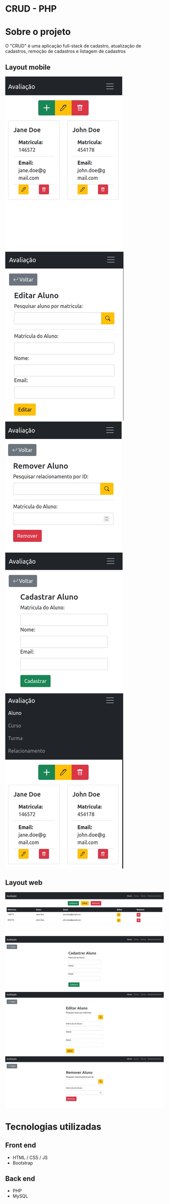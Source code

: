 # CRUD - PHP

# Sobre o projeto

O "CRUD" é uma aplicação full-stack de cadastro, atualização de cadastros, remoção de cadastros e listagem de cadastros

## Layout mobile
![Mobile 1](https://github.com/0liv3ir4Luc4s/assets/blob/main/CRUD-Mobile-1.jpg?raw=true)
![Mobile 2](https://github.com/0liv3ir4Luc4s/assets/blob/main/CRUD-Mobile-3.jpg)
![Mobile 3](https://github.com/0liv3ir4Luc4s/assets/blob/main/CRUD-Mobile-4.jpg)
![Mobile 4](https://github.com/0liv3ir4Luc4s/assets/blob/main/CRUD-Mobile-2.jpg?raw=true)
![Mobile 5](https://github.com/0liv3ir4Luc4s/assets/blob/main/CRUD-Mobile-5.jpg)

## Layout web
![Mobile 1](https://github.com/0liv3ir4Luc4s/assets/blob/main/CRUD-Web-1.jpg)
![Mobile 2](https://github.com/0liv3ir4Luc4s/assets/blob/main/CRUD-Web-2.jpg)
![Mobile 3](https://github.com/0liv3ir4Luc4s/assets/blob/main/CRUD-Web-3.jpg)
![Mobile 4](https://github.com/0liv3ir4Luc4s/assets/blob/main/CRUD-Web-4.jpg)

# Tecnologias utilizadas
## Front end
- HTML / CSS / JS
- Bootstrap

## Back end
- PHP
- MySQL
